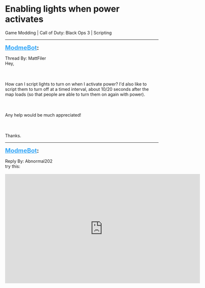 # Enabling lights when power activates
Game Modding | Call of Duty: Black Ops 3 | Scripting

---
<strong style="font-size: 1.4em;"><span style="text-decoration: underline;text-decoration-color: #34a7f9;"><span style="color:#34a7f9;">ModmeBot</span></span>:</strong>

<p>Thread By: MattFiler<br />Hey,<br /><br /><br /><br />How can I script lights to turn on when I activate power? I&#39;d also like to script them to turn off at a timed interval, about 10/20 seconds after the map loads (so that people are able to turn them on again with power).<br /><br /><br /><br />Any help would be much appreciated!<br /><br /><br /><br />Thanks.</p>

---
<strong style="font-size: 1.4em;"><span style="text-decoration: underline;text-decoration-color: #34a7f9;"><span style="color:#34a7f9;">ModmeBot</span></span>:</strong>

<p>Reply By: Abnormal202<br />try this:<br /><br /><iframe type="text/html" width="640" height="360" src="https://www.youtube.com/embed/PKDWNyUeNws" frameborder="0"></iframe></p>

